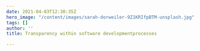 ```yaml
---
date: 2021-04-03T12:30:35Z
hero_image: "/content/images/sarah-dorweiler-9Z1KRIfpBTM-unsplash.jpg"
tags: []
author: ''
title: Transparency within software developmentprocesses

---
```

